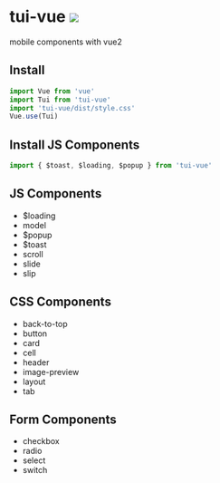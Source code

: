 # tui-vue [<img src="https://img.shields.io/npm/v/tui-vue.svg">](https://www.npmjs.com/package/tui-vue)

mobile components with vue2
## Install

```js
import Vue from 'vue'
import Tui from 'tui-vue'
import 'tui-vue/dist/style.css'
Vue.use(Tui)
```
## Install JS Components
```js
import { $toast, $loading, $popup } from 'tui-vue'
```

## JS Components
- $loading
- model
- $popup
- $toast
- scroll
- slide
- slip

## CSS Components
- back-to-top
- button
- card
- cell
- header
- image-preview
- layout
- tab

## Form Components
- checkbox
- radio
- select
- switch
